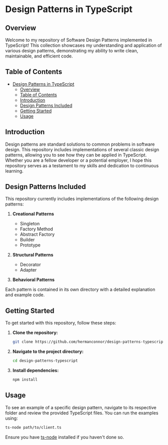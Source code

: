 # Design Patterns in TypeScript

## Overview

Welcome to my repository of Software Design Patterns implemented in TypeScript! This collection showcases my understanding and application of various design patterns, demonstrating my ability to write clean, maintainable, and efficient code.

## Table of Contents

- [Design Patterns in TypeScript](#design-patterns-in-typescript)
  - [Overview](#overview)
  - [Table of Contents](#table-of-contents)
  - [Introduction](#introduction)
  - [Design Patterns Included](#design-patterns-included)
  - [Getting Started](#getting-started)
  - [Usage](#usage)

## Introduction

Design patterns are standard solutions to common problems in software design. This repository includes implementations of several classic design patterns, allowing you to see how they can be applied in TypeScript. Whether you are a fellow developer or a potential employer, I hope this repository serves as a testament to my skills and dedication to continuous learning.

## Design Patterns Included

This repository currently includes implementations of the following design patterns:

1. **Creational Patterns**

   - Singleton
   - Factory Method
   - Abstract Factory
   - Builder
   - Prototype

2. **Structural Patterns**

   - Decorator
   - Adapter

3. **Behavioral Patterns**

Each pattern is contained in its own directory with a detailed explanation and example code.

## Getting Started

To get started with this repository, follow these steps:

1. **Clone the repository:**

   ```bash
   git clone https://github.com/hermanconnor/design-patterns-typescript.git
   ```

2. **Navigate to the project directory:**

   ```bash
   cd design-patterns-typescript
   ```

3. **Install dependencies:**
   ```bash
   npm install
   ```

## Usage

To see an example of a specific design pattern, navigate to its respective folder and review the provided TypeScript files. You can run the examples using:

```bash
ts-node path/to/client.ts
```

Ensure you have [ts-node](https://typescritptlang.org/docs/handbook/release-notes/typescript-4-0.html#ts-node) installed if you haven't done so.
